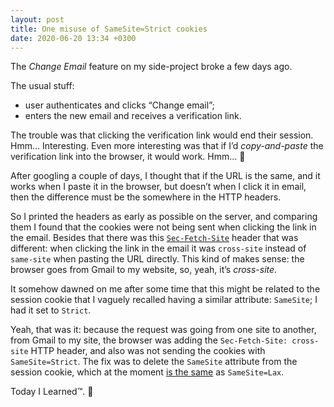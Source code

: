 ```yaml
---
layout: post
title: One misuse of SameSite=Strict cookies
date: 2020-06-20 13:34 +0300
---
```


The _Change Email_ feature on my side-project broke a few days ago.

The usual stuff:
- user authenticates and clicks “Change email”;
- enters the new email and receives a verification link.

The trouble was that clicking the verification link would end their session. Hmm… Interesting. Even more interesting was that if I’d _copy-and-paste_ the verification link into the browser, it would work. Hmm… 🤔

After googling a couple of days, I thought that if the URL is the same, and it works when I paste it in the browser, but doesn’t when I click it in email, then the difference must be the somewhere in the HTTP headers.

So I printed the headers as early as possible on the server, and comparing them I found that the cookies were not being sent when clicking the link in the email. Besides that there was this [`Sec-Fetch-Site`][1] header that was different: when clicking the link in the email it was `cross-site` instead of `same-site` when pasting the URL directly. This kind of makes sense: the browser goes from Gmail to my website, so, yeah, it’s _cross-site_.

[1]: https://developer.mozilla.org/en-US/docs/Web/HTTP/Headers/Sec-Fetch-Site

It somehow dawned on me after some time that this might be related to the session cookie that I vaguely recalled having a similar attribute: `SameSite`; I had it set to `Strict`.

Yeah, that was it: because the request was going from one site to another, from Gmail to my site, the browser was adding the `Sec-Fetch-Site: cross-site` HTTP header, and also was not sending the cookies with `SameSite=Strict`. The fix was to delete the `SameSite` attribute from the session cookie, which at the moment [is the same][2] as `SameSite=Lax`.

Today I Learned™. 🙂

[2]: https://web.dev/samesite-cookies-explained/#samesitelax-by-default
